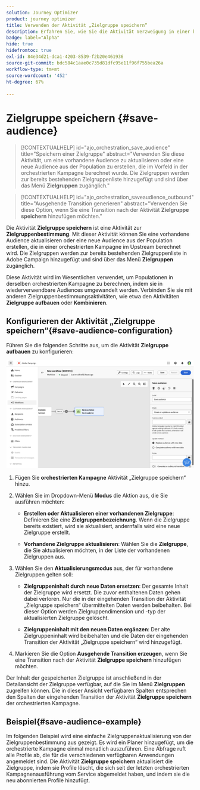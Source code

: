 ```yaml
---
solution: Journey Optimizer
product: journey optimizer
title: Verwenden der Aktivität „Zielgruppe speichern“
description: Erfahren Sie, wie Sie die Aktivität Verzweigung in einer koordinierten Kampagne verwenden
badge: label="Alpha"
hide: true
hidefromtoc: true
exl-id: 84e34d21-dca1-4203-8539-f2b20e461936
source-git-commit: bdc584c1aae0c735d81dfc95e11f96f755bea26a
workflow-type: tm+mt
source-wordcount: '452'
ht-degree: 67%

---
```


# Zielgruppe speichern {#save-audience}

>[!CONTEXTUALHELP]
>id="ajo_orchestration_save_audience"
>title="Speichern einer Zielgruppe"
>abstract="Verwenden Sie diese Aktivität, um eine vorhandene Audience zu aktualisieren oder eine neue Audience aus der Population zu erstellen, die im Vorfeld in der orchestrierten Kampagne berechnet wurde. Die Zielgruppen werden zur bereits bestehenden Zielgruppenliste hinzugefügt und sind über das Menü **Zielgruppen** zugänglich."

>[!CONTEXTUALHELP]
>id="ajo_orchestration_saveaudience_outbound"
>title="Ausgehende Transition generieren"
>abstract="Verwenden Sie diese Option, wenn Sie eine Transition nach der Aktivität **Zielgruppe speichern** hinzufügen möchten."

Die Aktivität **Zielgruppe speichern** ist eine Aktivität zur **Zielgruppenbestimmung**. Mit dieser Aktivität können Sie eine vorhandene Audience aktualisieren oder eine neue Audience aus der Population erstellen, die in einer orchestrierten Kampagne im Upstream berechnet wird. Die Zielgruppen werden zur bereits bestehenden Zielgruppenliste in Adobe Campaign hinzugefügt und sind über das Menü **Zielgruppen** zugänglich.

Diese Aktivität wird im Wesentlichen verwendet, um Populationen in derselben orchestrierten Kampagne zu berechnen, indem sie in wiederverwendbare Audiences umgewandelt werden. Verbinden Sie sie mit anderen Zielgruppenbestimmungsaktivitäten, wie etwa den Aktivitäten **Zielgruppe aufbauen** oder **Kombinieren**.

## Konfigurieren der Aktivität „Zielgruppe speichern“{#save-audience-configuration}

Führen Sie die folgenden Schritte aus, um die Aktivität **Zielgruppe aufbauen** zu konfigurieren:

![](../assets/workflow-save-audience.png)

1. Fügen Sie **orchestrierten Kampagne** Aktivität „Zielgruppe speichern“ hinzu.

1. Wählen Sie im Dropdown-Menü **Modus** die Aktion aus, die Sie ausführen möchten:

   * **Erstellen oder Aktualisieren einer vorhandenen Zielgruppe**: Definieren Sie eine **Zielgruppenbezeichnung**. Wenn die Zielgruppe bereits existiert, wird sie aktualisiert, andernfalls wird eine neue Zielgruppe erstellt.

   * **Vorhandene Zielgruppe aktualisieren**: Wählen Sie die **Zielgruppe**, die Sie aktualisieren möchten, in der Liste der vorhandenen Zielgruppen aus.

1. Wählen Sie den **Aktualisierungsmodus** aus, der für vorhandene Zielgruppen gelten soll:

   * **Zielgruppeninhalt durch neue Daten ersetzen**: Der gesamte Inhalt der Zielgruppe wird ersetzt. Die zuvor enthaltenen Daten gehen dabei verloren. Nur die in der eingehenden Transition der Aktivität „Zielgruppe speichern“ übermittelten Daten werden beibehalten. Bei dieser Option werden Zielgruppendimension und -typ der aktualisierten Zielgruppe gelöscht.

   * **Zielgruppeninhalt mit den neuen Daten ergänzen**: Der alte Zielgruppeninhalt wird beibehalten und die Daten der eingehenden Transition der Aktivität „Zielgruppe speichern“ wird hinzugefügt.

1. Markieren Sie die Option **Ausgehende Transition erzeugen**, wenn Sie eine Transition nach der Aktivität **Zielgruppe speichern** hinzufügen möchten.

Der Inhalt der gespeicherten Zielgruppe ist anschließend in der Detailansicht der Zielgruppe verfügbar, auf die Sie im Menü **Zielgruppen** zugreifen können. Die in dieser Ansicht verfügbaren Spalten entsprechen den Spalten der eingehenden Transition der Aktivität **Zielgruppe speichern** der orchestrierten Kampagne.


## Beispiel{#save-audience-example}

Im folgenden Beispiel wird eine einfache Zielgruppenaktualisierung von der Zielgruppenbestimmung aus gezeigt. Es wird ein Planer hinzugefügt, um die orchestrierte Kampagne einmal monatlich auszuführen. Eine Abfrage ruft alle Profile ab, die für die verschiedenen verfügbaren Anwendungen angemeldet sind. Die Aktivität **Zielgruppe speichern** aktualisiert die Zielgruppe, indem sie Profile löscht, die sich seit der letzten orchestrierten Kampagnenausführung vom Service abgemeldet haben, und indem sie die neu abonnierten Profile hinzufügt.
